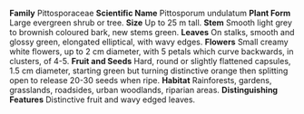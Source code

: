  **Family** Pittosporaceae **Scientific Name** Pittosporum undulatum **Plant Form** Large evergreen shrub or tree. **Size** Up to 25 m tall. **Stem** Smooth light grey to brownish coloured bark, new stems green. **Leaves** On stalks, smooth and glossy green, elongated elliptical, with wavy edges. **Flowers** Small creamy white flowers, up to 2 cm diameter, with 5 petals which curve backwards, in clusters, of 4-5. **Fruit and Seeds** Hard, round or slightly flattened capsules, 1.5 cm diameter, starting green but turning distinctive orange then splitting open to release 20-30 seeds when ripe. **Habitat** Rainforests, gardens, grasslands, roadsides, urban woodlands, riparian areas. **Distinguishing Features** Distinctive fruit and wavy edged leaves.